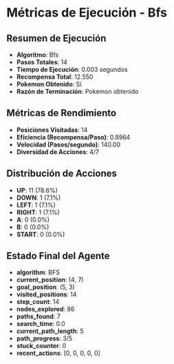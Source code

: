 # Métricas de Ejecución - Bfs

## Resumen de Ejecución
- **Algoritmo**: Bfs
- **Pasos Totales**: 14
- **Tiempo de Ejecución**: 0.003 segundos
- **Recompensa Total**: 12.550
- **Pokemon Obtenido**: Sí
- **Razón de Terminación**: Pokemon obtenido

## Métricas de Rendimiento
- **Posiciones Visitadas**: 14
- **Eficiencia (Recompensa/Paso)**: 0.8964
- **Velocidad (Pasos/segundo)**: 140.00
- **Diversidad de Acciones**: 4/7

## Distribución de Acciones
- **UP**: 11 (78.6%)
- **DOWN**: 1 (7.1%)
- **LEFT**: 1 (7.1%)
- **RIGHT**: 1 (7.1%)
- **A**: 0 (0.0%)
- **B**: 0 (0.0%)
- **START**: 0 (0.0%)

## Estado Final del Agente
- **algorithm**: BFS
- **current_position**: (4, 7)
- **goal_position**: (5, 3)
- **visited_positions**: 14
- **step_count**: 14
- **nodes_explored**: 86
- **paths_found**: 7
- **search_time**: 0.0
- **current_path_length**: 5
- **path_progress**: 3/5
- **stuck_counter**: 0
- **recent_actions**: [0, 0, 0, 0, 0]
